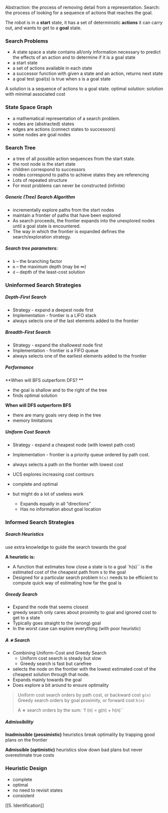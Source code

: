 Abstraction: the process of removing detail from a representation.
Search: the process of looking for a sequence of actions that reaches the goal.

The robot is in a **start** state, it has a set of deterministic **actions** it can carry out, and wants to get to a **goal** state.

### Search Problems
- A state space
	a state contains all/only information necessary to predict the effects of an action and to determine if it is a goal state
- a start state
- a set of actions available in each state
- a successor function with
	given a state and an action, returns next state
- a goal test
	goal(s) is true when s is a goal state

A solution is a sequence of actions to a goal state.
	optimal solution: solution with minimal associated cost


### State Space Graph
- a mathematical representation of a search problem.
- nodes are (abstracted) states
- edges are actions (connect states to successors)
- some nodes are goal nodes

### Search Tree
- a tree of all possible action sequences from the start state.
- the root node is the start state
- children correspond to successors
- nodes correspond to paths to achieve states they are referencing
- Lots of repeated structure
- For most problems can never be constructed (infinite)

##### Generic (Tree) Search Algorithm
- incrementally explore paths from the start nodes
- maintain a frontier of paths that have been explored
- As search proceeds, the frontier expands into the unexplored nodes until a goal state is encountered.
- The way in which the frontier is expanded defines the search/exploration strategy.

##### Search tree parameters: 
- `b` – the branching factor
- `m` – the maximum depth (may be ∞) 
- `d` – depth of the least-cost solution


### Uninformed Search Strategies
##### Depth-First Search
- Strategy - expand a deepest node first 
- Implementation - frontier is a LIFO stack
- always selects one of the last elements added to the frontier

##### Breadth-First Search
- Strategy - expand the shallowest node first 
- Implementation - frontier is a FIFO queue
- always selects one of the earliest elements added to the frontier

##### Performance
**When will BFS outperform DFS? **
- the goal is shallow and to the right of the tree
- finds optimal solution

**When will DFS outperform BFS** 
- there are many goals very deep in the tree 
- memory limitations


##### Uniform Cost Search
- Strategy - expand a cheapest node (with lowest path cost) 
- Implementation - frontier is a priority queue ordered by path cost.
- always selects a path on the frontier with lowest cost

- UCS explores increasing cost contours
- complete and optimal
- but might do a lot of useless work
	- Expands equally in all “directions”
	- Has no information about goal location


### Informed Search Strategies
##### Search Heuristics
use extra knowledge to guide the search towards the goal

**A heuristic is:** 
- A function that estimates how close a state is to a goal 
	 `h(s)`` is the estimated cost of the cheapest path from s to the goal
- Designed for a particular search problem
	`h(s)` needs to be efficient to compute
	quick way of estimating how far the goal is

##### Greedy Search
- Expand the node that seems closest
- greedy search only cares about proximity to goal and ignored cost to get to a state
- Typically goes straight to the (wrong) goal
- In the worst case can explore everything (with poor heuristic)

##### A ∗ Search
- Combining Uniform-Cost and Greedy Search
	- Uniform cost search is steady but slow
	- Greedy search is fast but carefree
-  selects the node on the frontier with the lowest estimated cost of the cheapest solution through that node.
- Expands mainly towards the goal
- Does explore a bit around to ensure optimality

> Uniform cost search orders by path cost, or backward cost `g(n)`
> Greedy search orders by goal proximity, or forward cost `h(n)`
> 
> A ∗ search orders by the sum: `f (n) = g(n) + h(n)``

##### Admissibility
**Inadmissible (pessimistic)**
heuristics break optimality by trapping good plans on the frontier

**Admissible (optimistic)**
heuristics slow down bad plans but never overestimate true costs


### Heuristic Design
- complete 
- optimal 
- no need to revisit states
- consistent


[[5. Identification]]